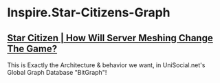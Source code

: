 # Inspire.Star-Citizens-Graph
## [Star Citizen | How Will Server Meshing Change The Game?](https://youtu.be/nuMuYeIlTS8)

This is Exactly the Architecture & behavior we want, in UniSocial.net's Global Graph Database "BitGraph"!
